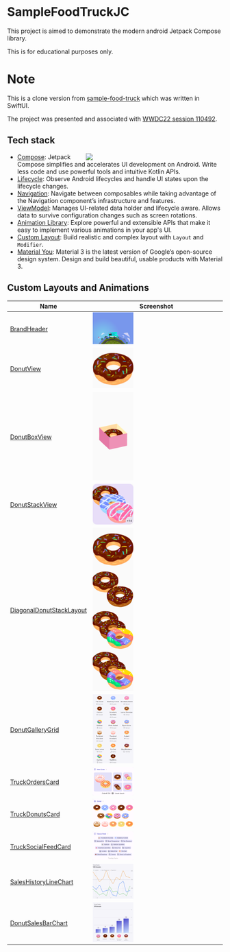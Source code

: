 # SampleFoodTruckJC
This project is aimed to demonstrate the modern android Jetpack Compose library.

This is for educational purposes only.

# Note

This is a clone version from [sample-food-truck](https://github.com/apple/sample-food-truck) which was written in SwiftUI.

The project was presented and associated with [WWDC22 session 110492](https://developer.apple.com/videos/wwdc2022).

## Tech stack

<img src="/previews/food-truck.gif" align="right" width="320"/>

- [Compose](https://developer.android.com/jetpack/compose): Jetpack Compose simplifies and accelerates UI development on Android. Write less code and use powerful tools and intuitive Kotlin APIs.
- [Lifecycle](https://developer.android.com/jetpack/compose/lifecycle): Observe Android lifecycles and handle UI states upon the lifecycle changes.
- [Navigation](https://developer.android.com/jetpack/compose/navigation): Navigate between composables while taking advantage of the Navigation component’s infrastructure and features.
- [ViewModel](https://developer.android.com/topic/libraries/architecture/viewmodel): Manages UI-related data holder and lifecycle aware. Allows data to survive configuration changes such as screen rotations.
- [Animation Library](https://developer.android.com/jetpack/compose/animation/introduction): Explore  powerful and extensible APIs that make it easy to implement various animations in your app's UI.
- [Custom Layout](https://developer.android.com/jetpack/compose/layouts/custom): Build realistic and complex layout with `Layout` and `Modifier`.
- [Material You](https://m3.material.io/): Material 3 is the latest version of Google’s open-source design system. Design and build beautiful, usable products with Material 3.



## Custom Layouts and Animations

| Name                                                                                                                                                                                | Screenshot                                                        |
|-------------------------------------------------------------------------------------------------------------------------------------------------------------------------------------|-------------------------------------------------------------------|
| [BrandHeader](https://github.com/phatnhse/SampleFoodTruckJC/blob/main/app/src/main/java/com/phatnhse/sample_food_truck_jc/foodtruck/brand/BrandHeader.kt)                           | <img src="/previews/brand-header.png" width="32%">                |
| [DonutView](https://github.com/phatnhse/SampleFoodTruckJC/blob/main/app/src/main/java/com/phatnhse/sample_food_truck_jc/foodtruck/donut/DonutView.kt)                               | <img src="/previews/donut-view.png" width="32%">                  |
| [DonutBoxView](https://github.com/phatnhse/SampleFoodTruckJC/blob/main/app/src/main/java/com/phatnhse/sample_food_truck_jc/foodtruck/donut/DonutBoxView.kt)                         | <img src="/previews/donut-box-view.png" width="32%">              |
| [DonutStackView](https://github.com/phatnhse/SampleFoodTruckJC/blob/main/app/src/main/java/com/phatnhse/sample_food_truck_jc/foodtruck/donut/DonutStackView.kt)                     | <img src="/previews/donut-stack-view.png" width="32%">            |
| [DiagonalDonutStackLayout](https://github.com/phatnhse/SampleFoodTruckJC/blob/main/app/src/main/java/com/phatnhse/sample_food_truck_jc/foodtruck/donut/DiagonalDonutStackLayout.kt) | <img src="/previews/diagonal-donut-stack-layout.png" width="32%"> |
| [DonutGalleryGrid](https://github.com/phatnhse/SampleFoodTruckJC/blob/main/app/src/main/java/com/phatnhse/sample_food_truck_jc/donut/DonutGalleryGrid.kt)                           | <img src="/previews/donut-gallery.png" width="32%">               |
| [TruckOrdersCard](https://github.com/phatnhse/SampleFoodTruckJC/blob/main/app/src/main/java/com/phatnhse/sample_food_truck_jc/truck/cards/TruckOrdersCard.kt)                       | <img src="/previews/truck-orders-card.png" width="32%">           |
| [TruckDonutsCard](https://github.com/phatnhse/SampleFoodTruckJC/blob/main/app/src/main/java/com/phatnhse/sample_food_truck_jc/truck/cards/TruckDonutsCard.kt)                       | <img src="/previews/truck-donuts-card.png" width="32%">           |
| [TruckSocialFeedCard](https://github.com/phatnhse/SampleFoodTruckJC/blob/main/app/src/main/java/com/phatnhse/sample_food_truck_jc/truck/cards/TruckSocialFeedCard.kt)               | <img src="/previews/social-feed.png" width="32%">                 |
| [SalesHistoryLineChart](https://github.com/phatnhse/SampleFoodTruckJC/blob/main/app/src/main/java/com/phatnhse/sample_food_truck_jc/truck/SalesHistoryLineChart.kt)                 | <img src="/previews/line-chart.png" width="32%">                  |
| [DonutSalesBarChart](https://github.com/phatnhse/SampleFoodTruckJC/blob/main/app/src/main/java/com/phatnhse/sample_food_truck_jc/donut/DonutSalesBarChart.kt)                       | <img src="/previews/sales-bar-chart.png" width="32%">             |
